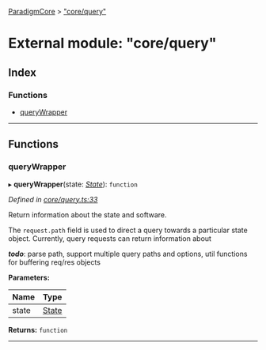 [ParadigmCore](../README.md) > ["core/query"](../modules/_core_query_.md)

# External module: "core/query"

## Index

### Functions

* [queryWrapper](_core_query_.md#querywrapper)

---

## Functions

<a id="querywrapper"></a>

###  queryWrapper

▸ **queryWrapper**(state: *[State](../classes/_state_state_.state.md)*): `function`

*Defined in [core/query.ts:33](https://github.com/paradigmfoundation/paradigmcore/blob/f3a8acd/src/core/query.ts#L33)*

Return information about the state and software.

The `request.path` field is used to direct a query towards a particular state object. Currently, query requests can return information about

*__todo__*: parse path, support multiple query paths and options, util functions for buffering req/res objects

**Parameters:**

| Name | Type |
| ------ | ------ |
| state | [State](../classes/_state_state_.state.md) |

**Returns:** `function`

___

